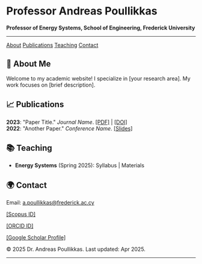 # Professor Andreas Poullikkas

**Professor of Energy Systems, School of Engineering, Frederick University**

---

 <nav>
        <a href="#about">About</a>
        <a href="#publications">Publications</a>
        <a href="#teaching">Teaching</a>
        <a href="#contact">Contact</a>
    </nav>
    <section id="about">
        <h2> 🌟 About Me</h2>
        <p>Welcome to my academic website! I specialize in [your research area]. My work focuses on [brief description].</p>
    </section>
    <section id="publications">
        <h2> 📈 Publications</h2>
        <div class="pub-item">
            <strong>2023</strong>: "Paper Title." <em>Journal Name</em>. <a href="#">[PDF]</a> | <a href="#">[DOI]</a>
        </div>
        <div class="pub-item">
            <strong>2022</strong>: "Another Paper." <em>Conference Name</em>. <a href="#">[Slides]</a>
        </div>
    </section>
    <section id="teaching">
        <h2> 📚 Teaching</h2>
        <ul>
            <li><strong>Energy Systems</strong> (Spring 2025): Syllabus | Materials</li>
        </ul>
    </section>
    <section id="contact">
        <h2> 🌍 Contact</h2>
      <p>Email: <a href="mailto:a.poullikkas@frederick.ac.cy">a.poullikkas@frederick.ac.cy</a></p>
      <p><a href="https://www.scopus.com/authid/detail.uri?authorId=6701780696">[Scopus ID]</a></p>
      <p><a href="https://orcid.org/0000-0003-3703-4901">[ORCID ID]</a></p>
      <p><a href="https://scholar.google.com/citations?sortby=pubdate&hl=en&user=GUmHMNkAAAAJ&view_op=list_works">[Google Scholar Profile]</a></p>
    </section>
    <footer>
        &copy; 2025 Dr. Andreas Poullikkas. Last updated: Apr 2025.
    </footer>
</body>
</html>


---
